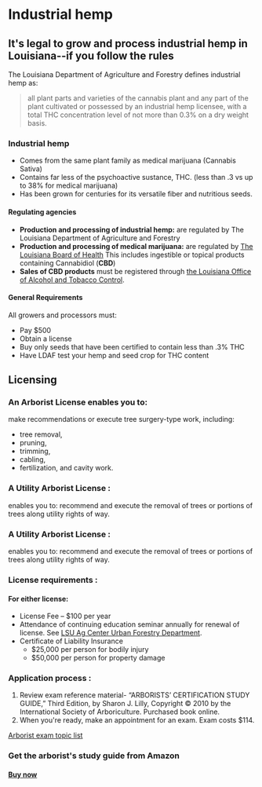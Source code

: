 <!-- service group title -->
# Industrial hemp
<!--service group subhead -->
## It's legal to grow and process industrial hemp in Louisiana--if you follow the rules

The Louisiana Department of Agriculture and Forestry defines industrial hemp as:
> all plant parts and varieties of the cannabis plant and any part of the plant cultivated or possessed by an industrial hemp licensee, with a total THC concentration level of not more than 0.3% on a dry weight basis.

### Industrial hemp
- Comes from the same plant family as medical marijuana (Cannabis Sativa)
- Contains far less of the psychoactive sustance, THC. (less than .3 vs up to 38% for medical marijuana)
- Has been grown for centuries for its versatile fiber and nutritious seeds. 

#### Regulating agencies
- **Production and processing of industrial hemp:** are regulated by The Louisiana Department of Agriculture and Forestry
- **Production and processing of medical marijuana:** are regulated by [The Louisiana Board of Health](https://ldh.la.gov/) This includes ingestible or topical products containing Cannabidiol (**CBD**) 
- **Sales of CBD products** must be registered through [the Louisiana Office of Alcohol and Tobacco Control](https://atc.louisiana.gov/).


#### General Requirements
All growers and processors must:
- Pay $500 
- Obtain a license
- Buy only seeds that have been certified to contain less than .3% THC
- Have LDAF test your hemp and seed crop for THC content

<!--service categories (from category content type): Licensing, Horticulture -->
<!-- entry title -->
## Licensing
<!--entry subhead -->


<!--// entry subhead -->

<!-- Below are the standard fields describing the benefits, requirements and means of accessing the service. Each one is a referenced "description with headline" content type. User can add up to ten of these -->

   ### An Arborist License enables you to:
  make recommendations or execute tree surgery-type work, including:
   - tree removal, 
   - pruning, 
   - trimming, 
   - cabling, 
   - fertilization, and cavity work. 
   
 <!-- // description with headline CT reference -->

  <!-- description with headline CT reference #2 -->
  <!-- In final version of CT, the headlines will be chosen fron a standard list  -->
  ### A Utility Arborist License :
  enables you to: recommend and execute the removal of trees or portions of trees along utility rights of way.
  <!-- // description with headline CT reference #3 -->

 <!-- description with headline CT reference -->
  <!-- In final version of CT, the headlines will be chosen fron a standard list  -->
  ### A Utility Arborist License :
enables you to: recommend and execute the removal of trees or portions of trees along utility rights of way.

<!-- // description with headline CT reference -->
<!-- description with headline CT reference -->

  ### License requirements :
#### For either license:
- License Fee – $100 per year
- Attendance of continuing education seminar annually for renewal of license. See [LSU Ag Center Urban Forestry Department](http://www.lsuagcenter.com/en/environment/forestry/urban_forestry/).
- Certificate of Liability Insurance 
   - $25,000 per person for bodily injury 
   - $50,000 per person for property damage
<!-- // description with headline CT reference -->
<!-- description with headline CT reference -->

  ### Application process :

1. Review exam reference material- “ARBORISTS’ CERTIFICATION STUDY GUIDE,” Third Edition, by Sharon J. Lilly, Copyright © 2010 by the International Society of Arboriculture. Purchased book online.
2. When you're ready, make an appointment for an exam. Exam costs $114.
 
<!-- // description with headline CT reference -->

<!-- Linked PDF -->
[Arborist exam topic list](https://app.contentful.com/spaces/pc5e1rlgfrov/assets/3rW9nXpYVesH2exFsIqj0o)
<!--// Linked PDF -->

<!-- Service CTA: Call to action content type-->
<!-- Call to action msg -->
### Get the arborist's study guide from Amazon
<!--// Call to action msg -->
<!-- Button or link label -->
#### [Buy now](https://www.amazon.com/Arborists-Certification-Study-Guide-Sharon/dp/1881956695/ref=sr_1_1?crid=15FEUQN60SXD3&keywords=isa+arborist+certification+study+guide+3rd+edition&qid=1670864971&sprefix=isa+arborist+certification+study+guide+3rd+edition%2Caps%2C87&sr=8-1)
<!--// Button or link label -->
<!--// Service CTA -->
